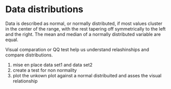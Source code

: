# Data distributions

Data is described as normal, or normally distributed, if most values cluster in the center of the range, 
with the rest tapering off symmetrically to the left and the right. The mean and median of a normally 
distributed variable are equal. 

Visual comparation or QQ test help us understand relashinships and compare distributions.

1. mise en place data set1 and data set2
2. create a test for non normality
3. plot the unkown plot against a normal distribuited and asses the visual relationship


